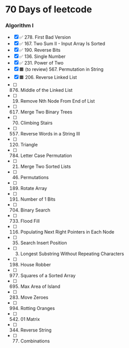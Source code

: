 # 70 Days of leetcode

### Algorithm I
- [x] ✅ 278. First Bad Version
- [x] ✅ 167. Two Sum II - Input Array Is Sorted
- [x] ✅ 190. Reverse Bits
- [x] ✅ 136. Single Number
- [x] ✅ 231. Power of Two
- [x] 🟧 (to review) 567. Permutation in String
- [x] 🟧 206. Reverse Linked List
- [ ] 876. Middle of the Linked List
- [ ] 19. Remove Nth Node From End of List
- [ ] 617. Merge Two Binary Trees
- [ ] 70. Climbing Stairs
- [ ] 557. Reverse Words in a String III
- [ ] 120. Triangle
- [ ] 784. Letter Case Permutation
- [ ] 21. Merge Two Sorted Lists
- [ ] 46. Permutations
- [ ] 189. Rotate Array
- [ ] 191. Number of 1 Bits
- [ ] 704. Binary Search
- [ ] 733. Flood Fill
- [ ] 116. Populating Next Right Pointers in Each Node
- [ ] 35. Search Insert Position
- [ ] 3. Longest Substring Without Repeating Characters
- [ ] 198. House Robber
- [ ] 977. Squares of a Sorted Array
- [ ] 695. Max Area of Island
- [ ] 283. Move Zeroes
- [ ] 994. Rotting Oranges
- [ ] 542. 01 Matrix
- [ ] 344. Reverse String
- [ ] 77. Combinations
